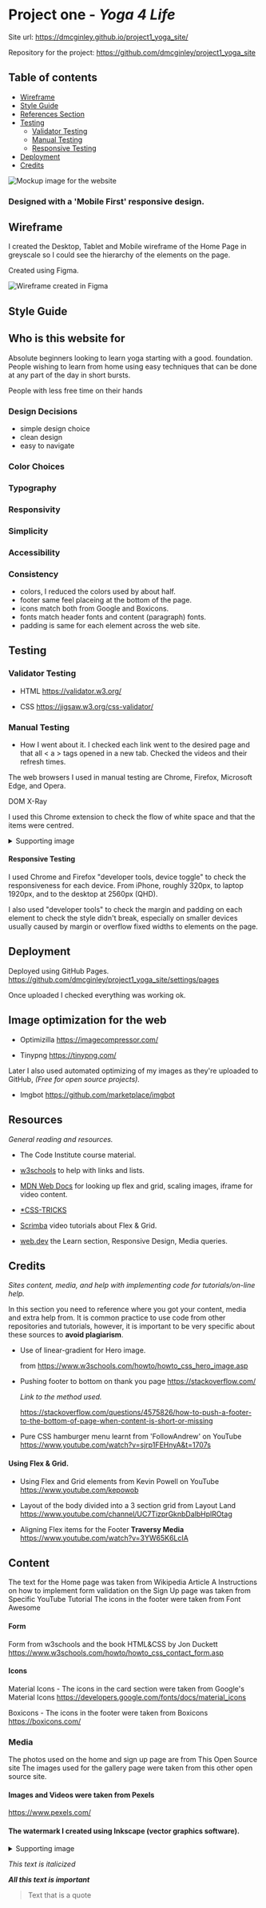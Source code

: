 # Project one - *Yoga 4 Life*

Site url: <https://dmcginley.github.io/project1_yoga_site/>

Repository for the project: <https://github.com/dmcginley/project1_yoga_site>

## Table of contents

  - [Wireframe](#wireframe)
  - [Style Guide](#style-guide)
  - [References Section](#references-section)
  - [Testing](#testing)
	- [Validator Testing](#Validator-Testing)
	- [Manual Testing](#Manual-Testing)
	- [Responsive Testing](#Responsive-Testing)
- [Deployment](#deployment)
- [Credits](#credits)



![Mockup image for the website ](assets/markdown_images/mockup.png "Mockup")

### Designed with a 'Mobile First' responsive design.


## Wireframe
I created the Desktop, Tablet and Mobile wireframe of the Home Page in greyscale so I could see the hierarchy of the elements on the page. 

Created using Figma.

![Wireframe created in Figma](assets/markdown_images/wireframe.png "Wireframe")

## Style Guide


## Who is this website for
Absolute beginners looking to learn yoga starting with a good. foundation. People wishing to learn from home using easy techniques that can be done at any part of the day in short bursts.

People with less free time on their hands

### Design Decisions
- simple design choice
- clean design
- easy to navigate


### Color Choices

### Typography

### Responsivity

### Simplicity
### Accessibility
### Consistency
- colors, I reduced the colors used by about half.
- footer same feel placeing at the bottom of the page.
- icons match both from Google and Boxicons.  
- fonts match header fonts and content (paragraph) fonts.
- padding is same for each element across the web site.

## Testing
### Validator Testing
- HTML
<https://validator.w3.org/>

- CSS
<https://jigsaw.w3.org/css-validator/>

### Manual Testing
- How I went about it.
I checked each link went to the desired page and that all < a > tags opened in a new tab.
Checked the videos and their refresh times.

The web browsers I used in manual testing are Chrome, Firefox, Microsoft Edge, and Opera.

DOM X-Ray

I used this Chrome extension to check the flow of white space and that the items were centred.

<details><summary>Supporting image</summary>

![DOM X-Ray being used on the website ](assets/markdown_images/dom-x-ray.png "DOM X-Ray")

</details>




#### Responsive Testing
I used Chrome and Firefox "developer tools, device toggle" to check the responsiveness for each device. From iPhone, roughly 320px, to laptop 1920px, and to the desktop at 2560px (QHD).

I also used "developer tools" to check the margin and padding on each element to check the style didn't break, especially on smaller devices usually caused by margin or overflow fixed widths to elements on the page.



## Deployment
Deployed using GitHub Pages. <https://github.com/dmcginley/project1_yoga_site/settings/pages>

Once uploaded I checked everything was working ok.

## Image optimization for the web

- Optimizilla <https://imagecompressor.com/>

- Tinypng <https://tinypng.com/>

Later I also used automated optimizing of my images as they're uploaded to GitHub, *(Free for open source projects).*

- Imgbot
<https://github.com/marketplace/imgbot>

## Resources
*General reading and resources.*

- The Code Institute course material.

- [w3schools](https://www.w3schools.com/) to help with links and lists.

- [MDN Web Docs](https://developer.mozilla.org/en-US/) for looking up flex and grid, scaling images, iframe for video content.

- [*CSS-TRICKS](https://css-tricks.com/)

- [Scrimba](https://scrimba.com/) video tutorials about Flex & Grid.

- [web.dev](https://web.dev/learn/) the Learn section, Responsive Design, Media queries.

## Credits
*Sites content, media, and help with implementing code for tutorials/on-line help.*

In this section you need to reference where you got your content, media and extra help from. It is common practice to use code from other repositories and tutorials, however, it is important to be very specific about these sources to **avoid plagiarism**.

- Use of linear-gradient for Hero image.

	from <https://www.w3schools.com/howto/howto_css_hero_image.asp>

- Pushing footer to bottom on thank you page
<https://stackoverflow.com/>

	*Link to the method used.*

	<https://stackoverflow.com/questions/4575826/how-to-push-a-footer-to-the-bottom-of-page-when-content-is-short-or-missing>

- Pure CSS hamburger menu learnt from 'FollowAndrew' on YouTube <https://www.youtube.com/watch?v=sjrp1FEHnyA&t=1707s>


#### Using Flex & Grid.

- Using Flex and Grid elements from Kevin Powell on YouTube <https://www.youtube.com/kepowob>

- Layout of the body divided into a 3 section grid
from Layout Land <https://www.youtube.com/channel/UC7TizprGknbDalbHplROtag>


- Aligning Flex items for the Footer **Traversy Media**
<https://www.youtube.com/watch?v=3YW65K6LcIA>



## Content
The text for the Home page was taken from Wikipedia Article A
Instructions on how to implement form validation on the Sign Up page was taken from Specific YouTube Tutorial
The icons in the footer were taken from Font Awesome


#### Form
Form from w3schools and the book HTML&CSS by Jon Duckett
<https://www.w3schools.com/howto/howto_css_contact_form.asp>
#### Icons
Material Icons - The icons in the card section were taken from Google's Material Icons
<https://developers.google.com/fonts/docs/material_icons>

Boxicons - The icons in the footer were taken from Boxicons <https://boxicons.com/>

### Media
The photos used on the home and sign up page are from This Open Source site
The images used for the gallery page were taken from this other open source site.

#### Images and Videos were taken from Pexels

<https://www.pexels.com/>

#### The watermark I created using Inkscape (vector graphics software).

<details><summary>Supporting image</summary>

![Icon/Watermark created in Inkscape ](assets/markdown_images/inkscape.png "Inkscape")

</details>





*This text is italicized*

***All this text is important***

> Text that is a quote


